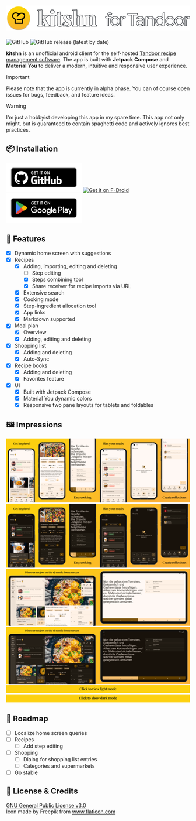 ![kitshn (for Tandoor)](/images/title.png)
---
![GitHub](https://img.shields.io/github/license/aimok04/kitshn?style=for-the-badge) ![GitHub release (latest by date)](https://img.shields.io/github/v/release/aimok04/kitshn?style=for-the-badge)

**kitshn** is an unofficial android client for the
self-hosted [Tandoor recipe management software](https://github.com/TandoorRecipes/recipes). The app
is built with **Jetpack Compose** and **Material You** to deliver a modern, intuitive and responsive
user experience.

> [!IMPORTANT]
> Please note that the app is currently in alpha phase. You can of course open issues for bugs,
> feedback, and feature ideas.

> [!WARNING]
> I'm just a hobbyist developing this app in my spare time. This app not only might, but is
> guaranteed to contain spaghetti code and actively ignores best practices.

## 📦 Installation

[<img src="/images/badge_github.png"
alt="Get it on GitHub"
height="80">](https://github.com/aimok04/kitshn/releases)
[<img src="https://fdroid.gitlab.io/artwork/badge/get-it-on.png"
alt="Get it on F-Droid"
height="80">](https://f-droid.org/packages/de.kitshn.android/)
[<img src="/images/badge_google.png"
alt="Get it on Google Play"
height="80">](https://play.google.com/store/apps/details?id=de.kitshn.android)

## 💪 Features

- [x] Dynamic home screen with suggestions
- [x] Recipes
    - [x] Adding, importing, editing and deleting
        - [ ] Step editing
        - [x] Steps combining tool
        - [x] Share receiver for recipe imports via URL
    - [x] Extensive search
    - [x] Cooking mode
    - [x] Step-ingredient allocation tool
  - [x] App links
  - [x] Markdown supported
- [x] Meal plan
    - [x] Overview
    - [x] Adding, editing and deleting
- [x] Shopping list
    - [x] Adding and deleting
    - [x] Auto-Sync
- [x] Recipe books
    - [x] Adding and deleting
    - [x] Favorites feature
- [x] UI
    - [x] Built with Jetpack Compose
    - [x] Material You dynamic colors
    - [x] Responsive two pane layouts for tablets and foldables

## 🖼️ Impressions

![Screenshots light](/images/screenshots_light.png#gh-light-mode-only)
![Screenshots dark](/images/screenshots_dark.png#gh-dark-mode-only)
![Screenshots tablet light](/images/screenshots_tablet_light.png#gh-light-mode-only)
![Screenshots tablet dark](/images/screenshots_tablet_dark.png#gh-dark-mode-only)
[![View light mode](/images/btn_light_mode.png#gh-dark-mode-only)](/images/screenshots_light.md#gh-dark-mode-only)
[![View dark mode](/images/btn_dark_mode.png#gh-light-mode-only)](/images/screenshots_dark.md#gh-light-mode-only)

## 🚧 Roadmap

- [ ] Localize home screen queries
- [ ] Recipes
  - [ ] Add step editing
- [ ] Shopping
  - [ ] Dialog for shopping list entries
  - [ ] Categories and supermarkets
- [ ] Go stable

## 📜 License & Credits

[GNU General Public License v3.0](/LICENSE)<br>
Icon made by Freepik from www.flaticon.com
